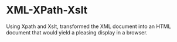 # XML-XPath-Xslt
Using Xpath and Xslt, transformed the XML document into an HTML document that would yield a pleasing display in a browser.

